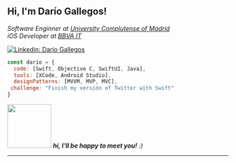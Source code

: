 <h2> Hi, I'm Darío Gallegos! </h2>
<p><em>Software Enginner at <a href="https://ucm.es//">University Complutense of Madrid </a>
  </br>iOS Developer at <a href="https://www.bbvaitspain.com/">BBVA IT</a>
</em></p>

[![Linkedin: Darío Gallegos](https://img.shields.io/badge/-dariogallegos-blue?style=flat-square&logo=Linkedin&logoColor=white&link=https://www.linkedin.com/in/dariogallegos/)](https://www.linkedin.com/in/darío-fernando-gallegos-quishpe)

```javascript
const dario = {
  code: [Swift, Objective C, SwiftUI, Java],
  tools: [XCode, Android Studio],
  designPatterns: [MVVM, MVP, MVC],
 challenge: "Finish my versión of Twitter with Swift"
}
```

<img src="https://media.giphy.com/media/1C8bHHJturSx2/giphy.gif" width="100"> 
<em><b>hi, I'll be happy to meet you!</b> :)</em>

---
